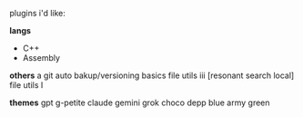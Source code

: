 plugins i'd like:

**langs**

* C++
* Assembly



**others**
a git auto bakup/versioning basics
file utils iii \[resonant search local]
file utils I

**themes**
gpt
g-petite
claude
gemini
grok
choco
depp blue
army green

